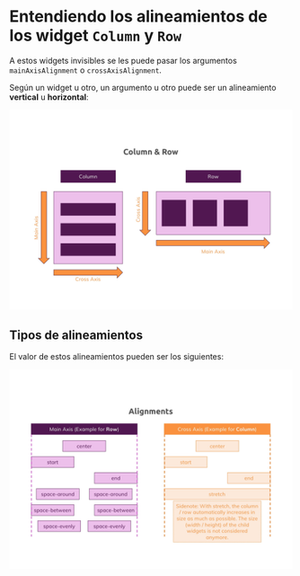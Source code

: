 # Entendiendo los alineamientos de los widget `Column` y `Row`

A estos widgets invisibles se les puede pasar los argumentos `mainAxisAlignment` o `crossAxisAlignment`.

Según un widget u otro, un argumento u otro puede ser un alineamiento **vertical** u **horizontal**:

![Rows Columns](/images/rows-columns-cheat-sheet-1.jpg?raw=true "Rows Columns")

## Tipos de alineamientos

El valor de estos alineamientos pueden ser los siguientes:

![Alignments](/images/rows-columns-cheat-sheet-2.jpg?raw=true "Alignments")